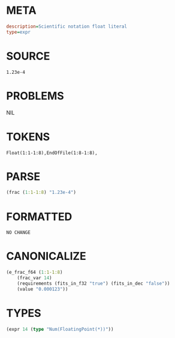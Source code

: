 # META
~~~ini
description=Scientific notation float literal
type=expr
~~~
# SOURCE
~~~roc
1.23e-4
~~~
# PROBLEMS
NIL
# TOKENS
~~~zig
Float(1:1-1:8),EndOfFile(1:8-1:8),
~~~
# PARSE
~~~clojure
(frac (1:1-1:8) "1.23e-4")
~~~
# FORMATTED
~~~roc
NO CHANGE
~~~
# CANONICALIZE
~~~clojure
(e_frac_f64 (1:1-1:8)
	(frac_var 14)
	(requirements (fits_in_f32 "true") (fits_in_dec "false"))
	(value "0.000123"))
~~~
# TYPES
~~~clojure
(expr 14 (type "Num(FloatingPoint(*))"))
~~~